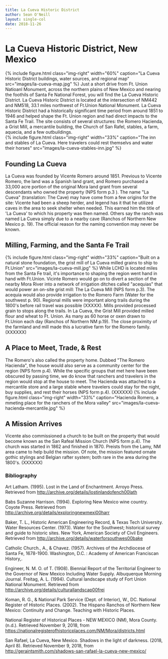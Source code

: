 ```yaml
---
title: La Cueva Historic District
author: Sean O'Neill
layout: single-col
date: 2018-11-26
---
```


# La Cueva Historic District, New Mexico
{% include figure.html
  class="img-right"
  width="60%"
  caption="La Cueva Historic District buildings, water sources, and regional map"
  src="images/la-cueva-map.jpg"
%}
Just a short drive from Ft. Union Natioanl Monument, across the northern plains of New Mexico and nearing the foothils of Santa Fe National Forest, you will find the La Cueva Historic District. La Cueva Historic District is located at the intersection of NM442 and NM518, 33.1 miles northwest of Ft.Union National Monument. La Cueva Historic District had a historically significant time period from around 1851 to 1946 and helped shape the Ft. Union region and had direct impacts to the Santa Fe Trail.  The site consists of several structures: the Romero Hacienda, a Grist Mill, a mercantile building, the Church of San Rafel, stables, a farm, aquecia, and a few outbuildings.  
{% include figure.html
  class="img-right"
  width="33%"
  caption="The inn and stables of La Cueva.  Here travelers could rest themselvs and water their horses"
  src="images/la-cueva-stables-inn.jpg"
%}
## Founding La Cueva
La Cueva was founded by Vicente Romero around 1851.  Previous to Vicente Romero, the land was a Spanish land grant, and Romero purchased a 33,000 acre portion of the original Mora land grant from several descendants who owned the property (NPS form p.3 ).  The name "La Cueva" (translation: The Cave) may have come from a few origins for the site:  Vicente had been a sheep herder, and legend has it that he utilized caves in the area to seek shelter when needed.  This earned him the title of 'La Cueva' to which his property was then named.  Others say the ranch was named La Cueva simply due to a nearby cave (Ranchos of Northern New Mexico p. 19).  The official reason for the naming convention may never be known.  


## Milling, Farming, and the Santa Fe Trail
{% include figure.html
  class="img-right"
  width="33%"
  caption="Built on a natural stone foundation, the grist mill of La Cueva milled grains to ship to Ft.Union"
  src="images/la-cueva-mill.jpg"
%}
While LCHD is located miles from the Santa Fe trail, it's importance to shaping the region went hand in hand with Ft.Union.  Vicinte Romero would go on to divert a section of the nearby Mora River into a network of irrigation ditches called "acequias" that would power an on-site grist mill: The La Cueva Mill (NPS form p.3).  The acequia would also provide irrigation to the Romero Farm (Water for the southwest p. 90).  Regional mills were important along trails during the 1800's before rail travel was possible (XXXXX).  Mills provided processed grain to stops along the trails.  In La Cueva, the Grist Mill provided milled flour and wheat to Ft. Union.  As many as 60 horse or oxen drawn to Ft.Union each day (Ranchos of Northern NM p.19).  The close proximity of the farmland and mill made this a lucrative farm for the Romero family.  (XXXXXX)

## A Place to Meet, Trade, & Rest

The Romero's also called the property home. Dubbed "The Romero Hacienda", the house would also serve as a community center for the region (NPS form p.4).  While the specific groups that met here have been obscured by passing time, we do know that ranchers and travelers in the region would stop at the house to meet.  The Hacienda was attached to a mercantile store and a large stable where travelers could stay for the night, buy supplies, and rest their horses (NPS form p.4). (XXXXXX)
{% include figure.html
  class="img-right"
  width="33%"
  caption="Hacienda Romero, a mmeting place for the ranchers of the Mora valley"
  src="images/la-cueva-hacienda-mercantile.jpg"
%}

## A Mission Arrives
Vicente also commissioned a church to be built on the property that would become known as the San Rafeal Mission Church (NPS form p.4).  The church was started in 1862 and finished in 1870.   Preists from the Lamy, NM area came to help build the mission.  Of note, the mission featured ornate gothic stylings and Belgian rafter system; both rare in the area during the 1800's. (XXXXXX)

### Bibliography


Art Latham. (1995). Lost in the Land of Enchantment. Arroyo Press. Retrieved from http://archive.org/details/lostinlandofench00lath

Babs Suzanne Harrison. (1994). Exploring New Mexico wine country. Coyote Press. Retrieved from http://archive.org/details/exploringnewmexi00harr

Baker, T. L., Historic American Engineering Record, & Texas Tech University. Water Resources Center. (1973). Water for the Southwest; historical survey and guide to historic sites. New York, American Society of Civil Engineers. Retrieved from http://archive.org/details/waterforsouthwes00bake

Catholic Church., A., & Chavez. (1957). Archives of the Archdiocese of Santa Fe, 1678-1900. Washington, D.C. : Academy of American Franciscan History,.

Engineer, N. M. O. of T. (1908). Biennial Report of the Territorial Engineer to the Governor of New Mexico Including Water Supply. Albuquerque Morning Journal.
Freitag, A. L. (1994). Cultural landscape study of Fort Union National Monument. Retrieved from http://archive.org/details/culturallandscap00frei

Koman, R. G., & National Park Service (Dept. of Interior), W., DC. National Register of Historic Places. (2002). The Hispano Ranchos of Northern New Mexico: Continuity and Change. Teaching with Historic Places.

National Register of Historical Places - NEW MEXICO (NM), Mora County. (n.d.). Retrieved November 9, 2018, from https://nationalregisterofhistoricplaces.com/NM/Mora/districts.html

San Rafael, La Cueva, New Mexico. Shadows in the light of darkness. (2018, April 8). Retrieved November 9, 2018, from http://geraintsmith.com/shadows-san-rafael-la-cueva-new-mexico/


